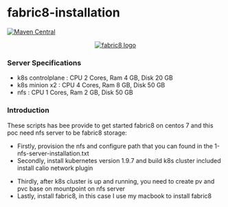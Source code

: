 # fabric8-installation

[![Maven Central](https://maven-badges.herokuapp.com/maven-central/io.fabric8/fabric8-maven-plugin/badge.svg?style=flat)](https://maven-badges.herokuapp.com/maven-central/io.fabric8/fabric8-maven-plugin/)

<p align="center">
  <a href="http://fabric8.io/">
  	<img src="https://raw.githubusercontent.com/fabric8io/fabric8/master/docs/images/cover/cover_small.png" alt="fabric8 logo"/>
  </a>
</p>

### Server Specifications
+ k8s controlplane : CPU 2 Cores, Ram 4 GB, Disk 20 GB
+ k8s minion x2    : CPU 4 Cores, Ram 8 GB, Disk 50 GB
+ nfs              : CPU 1 Cores, Ram 2 GB, Disk 50 GB


### Introduction
These scripts has bee provide to get started fabric8 on centos 7 and this poc need nfs server to be fabric8 storage:
+ Firstly, provision the nfs and configure path that you can found in the 1-nfs-server-installation.txt
+ Secondly, install kubernetes version 1.9.7 and build k8s cluster included install calio network plugin
* Thirdly, after k8s cluster is up and running, you need to create pv and pvc base on mountpoint on nfs server
* Lastly, install fabric8, in this case I use my macbook to install fabric8